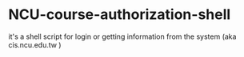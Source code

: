 # NCU-course-authorization-shell
it's a shell script for login or getting information from the system (aka cis.ncu.edu.tw )
